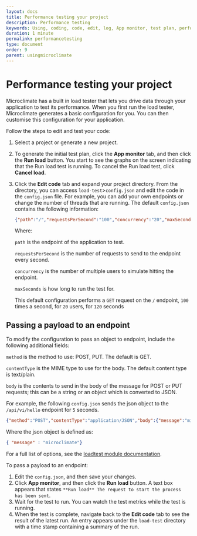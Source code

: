 ```yaml
---
layout: docs
title: Performance testing your project
description: Performance testing
keywords: Using, coding, code, edit, log, App monitor, test plan, performance, run load, metrics, load test directory
duration: 1 minute
permalink: performancetesting
type: document
order: 9
parent: usingmicroclimate
---
```


# Performance testing your project

Microclimate has a built in load tester that lets you drive data through your application to test its performance.  When you first run the load tester, Microclimate generates a basic configuration for you. You can then customise this configuration for your application.

Follow the steps to edit and test your code:
1. Select a project or generate a new project.
2. To generate the initial test plan, click the **App monitor** tab, and then click the **Run load** button. You start to see the graphs on the screen indicating that the Run load test is running. To cancel the Run load test, click **Cancel load**.
4. Click the **Edit code** tab and expand your project directory. From the directory, you can access `load-test`>`config.json` and edit the code in the `config.json` file. For example, you can add your own endpoints or change the number of threads that are running.  The default `config.json` contains the following information:

   ```json
   {"path":"/","requestsPerSecond":"100","concurrency":"20","maxSeconds":"120"}
   ```

   Where:

   `path` is the endpoint of the application to test.

   `requestsPerSecond` is the number of requests to send to the endpoint every second.

   `concurrency` is the number of multiple users to simulate hitting the endpoint.

   `maxSeconds` is how long to run the test for.

   This default configuration performs a `GET` request on the `/` endpoint, `100` times a second, for `20` users, for `120` seconds

## Passing a payload to an endpoint

To modify the configuration to pass an object to endpoint, include the following additional fields:

`method` is the method to use: POST, PUT. The default is GET.

`contentType` is the MIME type to use for the body. The default content type is text/plain.

`body` is the contents to send in the body of the message for POST or PUT requests; this can be a string or an object which is converted to JSON.

For example, the following `config.json` sends the json object to the `/api/vi/hello` endpoint for `5` seconds.

```json
{"method":"POST","contentType":"application/JSON","body":{"message":"microclimate"},"path":"/api/v1/hello","maxSeconds":"5"}
```

Where the json object is defined as:

```json
{ "message" : "microclimate"}
```

For a full list of options, see the [loadtest module documentation](https://www.npmjs.com/package/loadtest).

To pass a payload to an endpoint:
1. Edit the `config.json`, and then save your changes.
2. Click **App monitor**, and then click the **Run load** button. A text box appears that states `**Run load** The request to start the process has been sent`.
3. Wait for the test to run. You can watch the test metrics while the test is running.
4. When the test is complete, navigate back to the **Edit code** tab to see the result of the latest run. An entry appears under the `load-test` directory with a time stamp containing a summary of the run.
